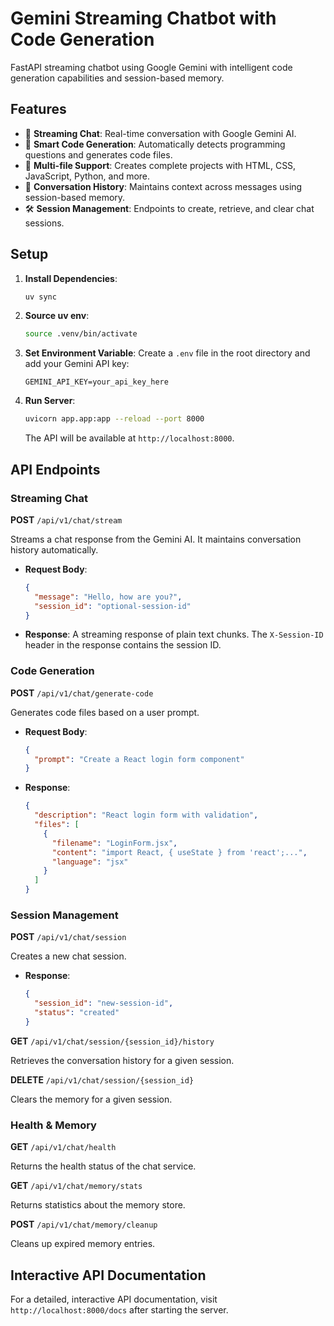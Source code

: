 # Gemini Streaming Chatbot with Code Generation

FastAPI streaming chatbot using Google Gemini with intelligent code generation capabilities and session-based memory.

## Features

- 🤖 **Streaming Chat**: Real-time conversation with Google Gemini AI.
- 🔧 **Smart Code Generation**: Automatically detects programming questions and generates code files.
- 📁 **Multi-file Support**: Creates complete projects with HTML, CSS, JavaScript, Python, and more.
- 🔄 **Conversation History**: Maintains context across messages using session-based memory.
- 🛠️ **Session Management**: Endpoints to create, retrieve, and clear chat sessions.

## Setup

1.  **Install Dependencies**:
    ```bash
    uv sync
    ```

2. **Source uv env**:
   ```bash
   source .venv/bin/activate
   ```

3.  **Set Environment Variable**:
    Create a `.env` file in the root directory and add your Gemini API key:
    ```
    GEMINI_API_KEY=your_api_key_here
    ```

4.  **Run Server**:
    ```bash
    uvicorn app.app:app --reload --port 8000
    ```
    The API will be available at `http://localhost:8000`.

## API Endpoints

### Streaming Chat

**POST** `/api/v1/chat/stream`

Streams a chat response from the Gemini AI. It maintains conversation history automatically.

- **Request Body**:
  ```json
  {
    "message": "Hello, how are you?",
    "session_id": "optional-session-id"
  }
  ```
- **Response**: A streaming response of plain text chunks. The `X-Session-ID` header in the response contains the session ID.

### Code Generation

**POST** `/api/v1/chat/generate-code`

Generates code files based on a user prompt.

- **Request Body**:
  ```json
  {
    "prompt": "Create a React login form component"
  }
  ```
- **Response**:
  ```json
  {
    "description": "React login form with validation",
    "files": [
      {
        "filename": "LoginForm.jsx",
        "content": "import React, { useState } from 'react';...",
        "language": "jsx"
      }
    ]
  }
  ```

### Session Management

**POST** `/api/v1/chat/session`

Creates a new chat session.

- **Response**:
  ```json
  {
    "session_id": "new-session-id",
    "status": "created"
  }
  ```

**GET** `/api/v1/chat/session/{session_id}/history`

Retrieves the conversation history for a given session.

**DELETE** `/api/v1/chat/session/{session_id}`

Clears the memory for a given session.

### Health & Memory

**GET** `/api/v1/chat/health`

Returns the health status of the chat service.

**GET** `/api/v1/chat/memory/stats`

Returns statistics about the memory store.

**POST** `/api/v1/chat/memory/cleanup`

Cleans up expired memory entries.

## Interactive API Documentation

For a detailed, interactive API documentation, visit `http://localhost:8000/docs` after starting the server.
